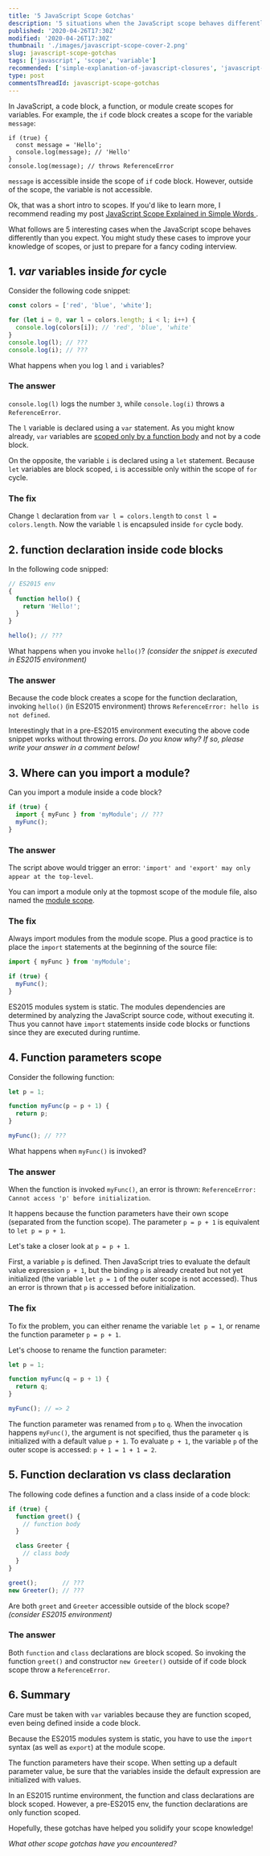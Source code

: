 ```yaml
---
title: '5 JavaScript Scope Gotchas'
description: '5 situations when the JavaScript scope behaves differently than you expect.'
published: '2020-04-26T17:30Z'
modified: '2020-04-26T17:30Z'
thumbnail: './images/javascript-scope-cover-2.png'
slug: javascript-scope-gotchas
tags: ['javascript', 'scope', 'variable']
recommended: ['simple-explanation-of-javascript-closures', 'javascript-scope']
type: post
commentsThreadId: javascript-scope-gotchas
---
```


In JavaScript, a code block, a function, or module create scopes for variables. For example, the `if` code block creates a scope for the variable `message`:

```javascript{3,5}
if (true) {
  const message = 'Hello';
  console.log(message); // 'Hello'
}
console.log(message); // throws ReferenceError
```

`message` is accessible inside the scope of `if` code block. However, outside of the scope, the variable is not accessible.  

Ok, that was a short intro to scopes. If you'd like to learn more, I recommend reading my post [JavaScript Scope Explained in Simple Words
](/javascript-scope/).  

What follows are 5 interesting cases when the JavaScript scope behaves differently than you expect. You might study these cases to improve your knowledge of scopes, or just to prepare for a fancy coding interview.  

## 1. *var* variables inside *for* cycle

Consider the following code snippet:

```javascript
const colors = ['red', 'blue', 'white'];

for (let i = 0, var l = colors.length; i < l; i++) {
  console.log(colors[i]); // 'red', 'blue', 'white'
}
console.log(l); // ???
console.log(i); // ???
```

What happens when you log `l` and `i` variables?  

### The answer

`console.log(l)` logs the number `3`, while `console.log(i)` throws a `ReferenceError`.  

The `l` variable is declared using a `var` statement. As you might know already, `var` variables are [scoped only by a function body](/javascript-scope/#21-var-is-not-block-scoped) and not by a code block.  

On the opposite, the variable `i` is declared using a `let` statement. Because `let` variables are block scoped, `i` is accessible only within the scope of `for` cycle.  

### The fix

Change `l` declaration from `var l = colors.length` to `const l = colors.length`. Now the variable `l` is encapsuled inside `for` cycle body.  

## 2. function declaration inside code blocks

In the following code snipped:
```javascript
// ES2015 env
{
  function hello() {
    return 'Hello!';
  }
}

hello(); // ???
```

What happens when you invoke `hello()`? *(consider the snippet is executed in ES2015 environment)*

### The answer

Because the code block creates a scope for the function declaration, invoking `hello()` (in ES2015 environment) throws `ReferenceError: hello is not defined`. 

Interestingly that in a pre-ES2015 environment executing the above code snippet works without throwing errors. *Do you know why? If so, please write your answer in a comment below!*

## 3. Where can you import a module?

Can you import a module inside a code block?

```javascript
if (true) {
  import { myFunc } from 'myModule'; // ???
  myFunc();
}
```

### The answer

The script above would trigger an error: `'import' and 'export' may only appear at the top-level`. 

You can import a module only at the topmost scope of the module file, also named the [module scope](/javascript-scope/#4-module-scope).  

### The fix

Always import modules from the module scope. Plus a good practice is to place the `import` statements at the beginning of the source file:  

```javascript
import { myFunc } from 'myModule';

if (true) {
  myFunc();
}
```

ES2015 modules system is static. The modules dependencies are determined by analyzing the JavaScript source code, without executing it. Thus you cannot have `import` statements inside code blocks or functions since they are executed during runtime.  

## 4. Function parameters scope

Consider the following function:

```javascript
let p = 1;

function myFunc(p = p + 1) {
  return p;
}

myFunc(); // ???
```

What happens when `myFunc()` is invoked?

### The answer

When the function is invoked `myFunc()`, an error is thrown: `ReferenceError: Cannot access 'p' before initialization`.  

It happens because the function parameters have their own scope (separated from the function scope). The parameter `p = p + 1` is equivalent to `let p = p + 1`.  

Let's take a closer look at `p = p + 1`. 

First, a variable `p` is defined. Then JavaScript tries to evaluate the default value expression `p + 1`, but the binding `p` is already created but not yet initialized (the variable `let p = 1` of the outer scope is not accessed). Thus an error is thrown that `p` is accessed before initialization.  

### The fix

To fix the problem, you can either rename the variable `let p = 1`, or rename the function parameter `p = p + 1`.  

Let's choose to rename the function parameter:

```javascript
let p = 1;

function myFunc(q = p + 1) {
  return q;
}

myFunc(); // => 2
```

The function parameter was renamed from `p` to `q`. When the invocation happens `myFunc()`, the argument is not specified, thus the parameter `q` is initialized with a default value `p + 1`. To evaluate `p + 1`, the variable `p` of the outer scope is accessed: `p + 1 = 1 + 1 = 2`.  

## 5. Function declaration vs class declaration

The following code defines a function and a class inside of a code block:

```javascript
if (true) {
  function greet() {
    // function body
  }

  class Greeter {
    // class body
  }
}

greet();       // ???
new Greeter(); // ???
```

Are both `greet` and `Greeter` accessible outside of the block scope? *(consider ES2015 environment)*

### The answer

Both `function` and `class` declarations are block scoped. So invoking the function `greet()` and constructor `new Greeter()` outside of if code block scope throw a `ReferenceError`.  

## 6. Summary

Care must be taken with `var` variables because they are function scoped, even being defined inside a code block.  

Because the ES2015 modules system is static, you have to use the `import` syntax (as well as `export`) at the module scope. 

The function parameters have their scope. When setting up a default parameter value, be sure that the variables inside the default expression are initialized with values. 

In an ES2015 runtime environment, the function and class declarations are block scoped. However, a pre-ES2015 env, the function declarations are only function scoped.   

Hopefully, these gotchas have helped you solidify your scope knowledge!

*What other scope gotchas have you encountered?*